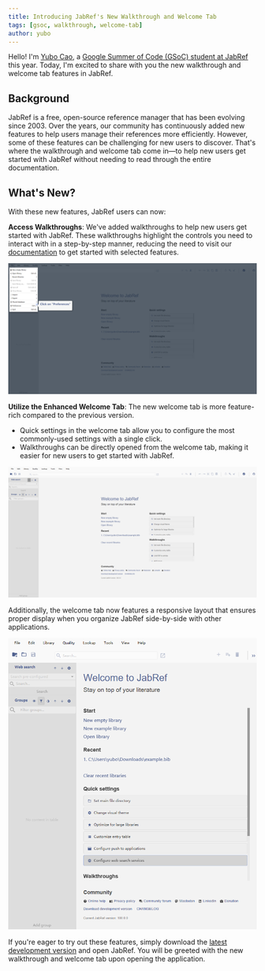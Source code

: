 ```yaml
---
title: Introducing JabRef's New Walkthrough and Welcome Tab
tags: [gsoc, walkthrough, welcome-tab]
author: yubo
---
```


Hello! I'm [Yubo Cao](https://www.yubo-cao.com/), a [Google Summer of Code (GSoC) student at JabRef](https://summerofcode.withgoogle.com/myprojects/details/ae6W329p) this year. Today, I'm excited to share with you the new walkthrough and welcome tab features in JabRef.

## Background

JabRef is a free, open-source reference manager that has been evolving since 2003. Over the years, our community has continuously added new features to help users manage their references more efficiently. However, some of these features can be challenging for new users to discover. That's where the walkthrough and welcome tab come in—to help new users get started with JabRef without needing to read through the entire documentation.

## What's New?

With these new features, JabRef users can now:

**Access Walkthroughs**: We've added walkthroughs to help new users get started with JabRef. These walkthroughs highlight the controls you need to interact with in a step-by-step manner, reducing the need to visit our [documentation](https://docs.jabref.org/) to get started with selected features.

![Walkthrough Example](../img/walkthrough-example.png)

**Utilize the Enhanced Welcome Tab**: The new welcome tab is more feature-rich compared to the previous version.

- Quick settings in the welcome tab allow you to configure the most commonly-used settings with a single click.
- Walkthroughs can be directly opened from the welcome tab, making it easier for new users to get started with JabRef.

![Welcome Tab](../img/welcome-tab.png)

Additionally, the welcome tab now features a responsive layout that ensures proper display when you organize JabRef side-by-side with other applications.

![Welcome Tab Responsive Layout](../img/welcome-tab-responsive-layout.png)

If you're eager to try out these features, simply download the [latest development version](https://builds.jabref.org/main/) and open JabRef. You will be greeted with the new walkthrough and welcome tab upon opening the application.